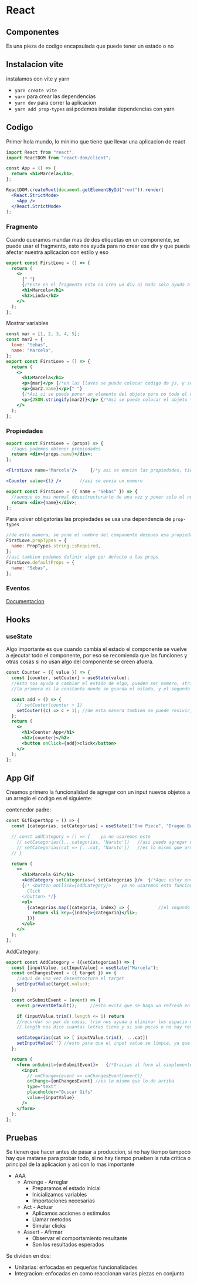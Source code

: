 # React

## Componentes

Es una pieza de codigo encapsulada que puede tener un estado o no

## Instalacion vite

instalamos con vite y yarn

- `yarn create vite`
- `yarn` para crear las dependencias
- `yarn dev` para correr la aplicacion
- `yarn add prop-types` asi podemos instalar dependencias con yarn

## Codigo

Primer hola mundo, lo minimo que tiene que llevar una aplicacion de react

```jsx
import React from "react";
import ReactDOM from "react-dom/client";

const App = () => {
  return <h1>Marcela</h1>;
};

ReactDOM.createRoot(document.getElementById("root")).render(
  <React.StrictMode>
    <App />
  </React.StrictMode>
);
```

### Fragmento

Cuando queramos mandar mas de dos etiquetas en un componente, se puede usar el fragmento, esto nos ayuda para no crear ese div y que pueda afectar nuestra aplicacion con estilo y eso

```jsx
export const FirstLove = () => {
  return (
    <>
      {" "}
      {/*Este es el fragmento esto no crea un div ni nada solo ayuda a agrupar*/}
      <h1>Marcela</h1>
      <h2>Linda</h2>
    </>
  );
};
```

Mostrar variables

```jsx
const mar = [1, 2, 3, 4, 5];
const mar2 = {
  love: "Sebas",
  name: "Marcela",
};
export const FirstLove = () => {
  return (
    <>
      <h1>Marcela</h1>
      <p>{mar}</p> {/*en las llaves se puede colocar codigo de js, y se puede renderisar arreglos pero no objetos */}
      <p>{mar2.name}</p>{" "}
      {/*Asi si se puede poner un elemento del objeto pero no todo el objeto */}
      <p>{JSON.stringify(mar2)}</p> {/*Asi se puede colocar el objeto */}
    </>
  );
};
```

### Propiedades

```jsx
export const FirstLove = (props) => {
  //aqui podemos obtener propiedades
  return <div>{props.name}</div>;
};
```

```jsx
<FirstLove name='Marcela'/>     {/*y asi se envian las propiedades, tienen que tener el mismo nombre del que las pongamos*/}

<Counter value={1} />       //asi se envia un numero

```

```jsx
export const FirstLove = ({ name = "Sebas" }) => {
  //aunque es mas normal desestructurarlo de una vez y poner solo el nombre, igual se envia como el nombre, tambien le podemos agregar por defecto algo a las propiedades
  return <div>{name}</div>;
};
```

Para volver obligatorias las propiedades se usa una dependencia de `prop-types`

```jsx
//de esta manera, se pone el nombre del componente despues esa propiedad y un objeto con el nombre de las propiedades y despues lo que importamos y despues el tipo de dato y si es requerido
FirstLove.propTypes = {
  name: PropTypes.string.isRequired,
};
//asi tambien podemos definir algo por defecto a las props
FirstLove.defaultProps = {
  name: "Sebas",
};
```

### Eventos

[Documentacion](https://es.legacy.reactjs.org/docs/events.html)

## Hooks

### useState

Algo importante es que cuando cambia el estado el componente se vuelve a ejecutar todo el componente, por eso se recomienda que las funciones y otras cosas si no usan algo del componente se creen afuera.

```jsx
const Counter = ({ value }) => {
  const [counter, setCouter] = useState(value);
  //esto nos ayuda a cambiar el estado de algo, pueden ser numero, string objetos etc.
  //la primera es la constante donde se guarda el estado, y el segundo es la funcion para cambiar ese estado

  const add = () => {
    // setCouter(counter + 1)
    setCouter((c) => c + 1); //de esta manera tambien se puede resivir, aqui no estamos usando la constante counter simplemente ejecutamos una funcion donde el argumento toma el valor actual y podemos aumentarle
  };
  return (
    <>
      <h1>Counter App</h1>
      <h2>{counter}</h2>
      <button onClick={add}>click</button>
    </>
  );
};
```

## App Gif
Creamos primero la funcionalidad de agregar con un input nuevos objetos a un arreglo el codigo es el siguiente: 

contenedor padre:
```jsx
const GifExpertApp = () => {
  const [categorias, setCategorias] = useState(["One Piece", "Dragon Ball"]);

  // const addCategory = () => {    ya no usaremos esto
    // setCategorias([...categorias, 'Naruto'])   //asi puedo agregar un nuevo elemento a un arreglo con useState
    // setCategorias(cat => [...cat, 'Naruto'])   //es lo mismo que arriba pero aqui en cat se almacena todo lo que tenga la variable anteriormente y entonces creo una copia con `...cat` y le agrego uno nuevo, con un callback
  // }

  return (
    <>
      <h1>Marcela Gif</h1>
      <AddCategory setCategorias={ setCategorias }/>  {/*Aqui estoy enviando la funcion, tambien se puede enviar funciones */}
      {/* <button onClick={addCategory}>    ya no usaremos esta funcions
        Click
      </button> */}
      <ol>
        {categorias.map((categoria, index) => {           //el segundo argumento es el numero de lo ingresado 0 1 2 y asi
          return <li key={index}>{categoria}</li>;
        })}
      </ol>
    </>
  );
};
```

AddCategory:
```jsx
export const AddCategory = ({setCategorias}) => {
  const [inputValue, setInputValue] = useState("Marcela");
  const onChangesEvent = ({ target }) => {
    //aqui de una vez desestrocturo el target
    setInputValue(target.value);
  };

  const onSubmitEvent = (event) => {
    event.preventDefault();     //esto evita que se haga un refresh en el navegador

    if (inputValue.trim().length <= 1) return   
    //recordar un par de cosas, trim nos ayuda a eliminar los espacio de enfrente y de al final
    //.length nos dice cuantas letras tiene y si son pocas o no hay retorna la funcion, entonces no actualiza el arreglo

    setCategorias(cat => [ inputValue.trim(), ...cat])
    setInputValue('') //esto para que el input value se limpie, ya que ese valor tenemos en el input
  };

  return (
    <form onSubmit={onSubmitEvent}>   {/*Gracias al form al simplemente darle enter ya envia el formulario, sin necesidad de de un boton */}
      <input
        // onChange={event => onChangesEvent(event)}
        onChange={onChangesEvent} //es lo mismo que lo de arriba
        type="text"
        placeholder="Buscar Gifs"
        value={inputValue}
      />
    </form>
  );
};
```




## Pruebas

Se tienen que hacer antes de pasar a produccion, si no hay tiempo tampoco hay que matarse para probar todo, si no hay tiempo prueben la ruta critica o principal de la aplicacion y asi con lo mas importante

* AAA
  * Arrenge - Arreglar
    * Preparamos el estado inicial
    * Inicializamos variables
    * Importaciones necesarias
  * Act - Actuar
    * Aplicamos acciones o estimulos
    * Llamar metodos
    * Simular clicks
  * Assert - Afirmar
    * Observar el comportamiento resultante
    * Son los resultados esperados

Se dividen en dos: 
* Unitarias: enfocadas en pequeñas funcionalidades
* Integracion: enfocadas en como reaccionan varias piezas en conjunto